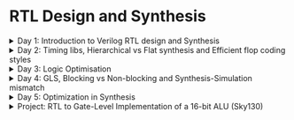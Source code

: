 # RTL Design and Synthesis
  
<details>
  <summary>Day 1: Introduction to Verilog RTL design and Synthesis</summary>
  
## Verilog Simulation Basics

### Key Terms

- **Simulator**  
  A tool used to check the design.  
  In this case, we are using **Icarus Verilog (iverilog)** as the simulator.

- **Design**  
  The actual Verilog code (or codes) that implements the intended functionality to meet the given specifications.

- **Testbench**  
  A setup written in Verilog to apply stimulus (test vectors) to the design to verify its functionality.

### How the Simulator Works

1. The simulator continuously monitors the **input signals**.  
2. Whenever there is a **change in the input values**, the simulator re-evaluates the design.  
3. If there is **no change in inputs**, there will be **no change in outputs**.  
4. This process ensures that the outputs always reflect the latest input conditions.

<img width="1344" height="768" alt="image" src="https://github.com/user-attachments/assets/ac12d53c-eb32-4003-9515-6147062ecfaa" />

## Iverilog-based Simulation Flow

1. **Write the Design (RTL Module)**  
   - Create the Verilog file that describes the actual logic (your design).

2. **Write the Testbench**  
   - Create another Verilog file that gives input values (test vectors) to the design and checks the outputs.

3. **Compile with iverilog**  
   - Use the `iverilog` tool to compile both the design and testbench.  
   - This generates a **simulation executable** file.

4. **Run the Simulation**  
   - Execute the simulation file.  
   - It produces a **VCD file** (Value Change Dump) that records all signal changes over time.

5. **View with GTKWave**  
   - Open the VCD file in **GTKWave** (a waveform viewer).  
   - This lets you **see the signals as waveforms** and verify if the design works as expected.

> In short: **Design + Testbench → Compile → Run → VCD → View in GTKWave**

<img width="1536" height="672" alt="image" src="https://github.com/user-attachments/assets/5a74fae9-3c1b-4d2c-88b8-2d38c828302a" />

## Lab 1: Introduction

In this lab, we will begin by cloning the required GitHub repository that contains all the design files and resources for the workshop.

### Clone the Repository

```bash
git clone https://github.com/kunalg123/sky130RTLDesignAndSynthesisWorkshop.git
cd sky130RTLDesignAndSynthesisWorkshop/
ls
```
<img width="927" height="429" alt="image" src="https://github.com/user-attachments/assets/f99b4c1f-7243-4a77-a2ac-d214a2b2f955" />

## Lab 2: Introduction to Verilog and GTKWave

### Running Verilog Design and Testbench
#### Step 1: Prepare the Files
- **Design file** → contains the RTL (e.g., `design.v`)  
- **Testbench file** → applies inputs and checks outputs (e.g., `testbench.v`)  
Both files are needed to run a simulation.
#### Step 2: Compile with Icarus Verilog
Use the following command:
```bash
iverilog design.v testbench.v
```
#### Step 3: Run the Simulation
Execute the compiled file:
```
./a.out
```
#### Step 4: View with GTKWave
Open the VCD file in GTKWave to see the waveforms:
```
gtkwave dump.vcd
```
### Multiplexer

```
gvim good_mux.v -o tb_good_mux.v
```
<img width="921" height="406" alt="image" src="https://github.com/user-attachments/assets/0a011603-c4b1-4aad-952e-b17535f21b48" />

#### Truth Table for `good_mux` (2:1 Multiplexer)

The design selects one of the two inputs (`i0` or `i1`) based on the value of the select signal `sel`.

| sel | i0 | i1 | y |
|:---:|:--:|:--:|:-:|
|  0  |  0 |  0 | 0 |
|  0  |  0 |  1 | 0 |
|  0  |  1 |  0 | 1 |
|  0  |  1 |  1 | 1 |
|  1  |  0 |  0 | 0 |
|  1  |  0 |  1 | 1 |
|  1  |  1 |  0 | 0 |
|  1  |  1 |  1 | 1 |

#### Explanation
- When **`sel = 0`**, output `y` follows **`i0`**.  
- When **`sel = 1`**, output `y` follows **`i1`**.

```bash
iverilog good_mux.v tb_good_mux.v
./a.out
gtkwave tb_good_mux.vcd
```
<img width="925" height="372" alt="image" src="https://github.com/user-attachments/assets/25c90316-6a09-4507-9a89-fba29e352569" />

<img width="926" height="283" alt="image" src="https://github.com/user-attachments/assets/28b8a8c8-767b-4cf9-9530-5f57108481d8" />

## Introduction to Yosys

- **Synthesizer**  
  A tool that converts RTL (Verilog/VHDL) designs into a **netlist**, which is a gate-level representation of the circuit.

- **Yosys**  
  The synthesizer tool we are using in this lab.  
  It takes your **RTL code** as input and generates the corresponding **netlist**.

  <img width="2048" height="512" alt="image" src="https://github.com/user-attachments/assets/dd0a9b1d-9fd3-46eb-a657-84168c96ec20" />

### Yosys Setup
<img width="1408" height="736" alt="image" src="https://github.com/user-attachments/assets/7ea9d8f8-1a1b-4b5d-b8ef-4097109e4b95" />

### Verify the Synthesis
<img width="1536" height="672" alt="image" src="https://github.com/user-attachments/assets/cea5f989-1ce0-4274-a1a7-01f6cf53af24" />


## RTL Design and Synthesis
1. RTL Design

- RTL (Register Transfer Level) describes the behaviour of a digital circuit based on the given specification.
- It focuses on what the circuit should do (not how it is physically built).
- Written in HDL (Hardware Description Language) like Verilog or VHDL.

Example:

Here’s a simple 2-input AND gate in Verilog (behavioural representation):

```verilog
module and_gate (
    input  wire a, 
    input  wire b,
    output wire y
);
    assign y = a & b;   // behavior: y is AND of a and b
endmodule
```

2. Synthesis

- Synthesis is the process of converting RTL code → Gate-level representation.
- The design is mapped into logic gates and connections.
- The output of synthesis is a netlist (a text file showing gates and their interconnections).

3. Standard Cell Library (.lib)

- A .lib file contains a collection of standard logic modules (gates).

- Examples: AND, OR, NOT, Flip-Flops, etc.

- Each gate can have multiple versions (called flavours), depending on speed and power.

Example:

For a 2-input AND gate, the library may provide:
```
AND2_X1 → slow

AND2_X2 → typical/moderate

AND2_X4 → fast 
```

### Why We Need Different Flavours of Cells (Slow vs Fast)

- In digital design, it’s not enough for a circuit to work — it must also run reliably and at the right speed.
- To achieve this, designers use both slow cells and fast cells, depending on the timing needs of the circuit.

1. Slow Cells – Fixing Hold Problems

Consider two flip-flops with logic in between:

<img width="1632" height="640" alt="image" src="https://github.com/user-attachments/assets/e4c2c4d1-29b3-4ec5-993e-54fe30bc4131" />

On a clock edge, DFF A launches data.

That data passes through the logic (COMBI) before reaching DFF B.

If the logic is too fast, the data may reach DFF B too early, before its hold time has passed.
This causes a hold violation (wrong data captured).

To fix this, we use slow cells, which add delay to the path.

Hold condition :
```
T_HOLD_B < T_CQ_A + T_COMBI

Where:

T_HOLD_B = Hold time of DFF B

T_CQ_A = Clock-to-Q delay of DFF A

T_COMBI = Delay through the logic
```
> If this condition is not met, slow cells are needed.

2. Fast Cells – Improving Speed

While slow cells fix hold problems, they also make the circuit slower.
To achieve higher performance, we use fast cells.

Setup condition at DFF B:

```
T_CLK > T_CQ_A + T_COMBI + T_SETUP_B

Where:

T_CLK = Clock period

T_SETUP_B = Setup time of DFF B
```
> If the logic (T_COMBI) is too slow, the clock must run slower, which reduces performance.
> By using fast cells, we reduce delay and allow the circuit to run at higher clock speeds.

Maximum frequency of the design:
```
f_CLK_max = 1 / T_CLK_min
```
> Smaller T_COMBI → Smaller T_CLK_min → Higher f_CLK_max.

3. Summary

- Slow cells → Add delay to fix hold violations.

- Fast cells → Reduce delay to fix setup violations and improve speed.

- A standard cell library (.lib) provides multiple versions of each gate (slow, typical, fast), so designers can mix and match depending on timing needs.

## Faster Cells vs Slower Cells

In digital circuits, the **load** mainly comes from **capacitance**.  
The time needed to **charge or discharge this capacitance** defines the **cell delay**.

- **Faster charging/discharging** → **Smaller delay** (faster cell)  
- **Slower charging/discharging** → **Larger delay** (slower cell)  

### Key Points

- To charge/discharge capacitance quickly, transistors must supply **more current**.  
- This is controlled by **transistor width**:
  - **Wider transistors** → Lower delay → **More area and higher power**  
  - **Narrow transistors** → Higher delay → **Less area and lower power**  

### Comparison Table

| Feature          | Fast Cells (Wider Transistors)       | Slow Cells (Narrow Transistors)    |
|------------------|--------------------------------------|------------------------------------|
| **Delay**        | Low (fast switching)                | High (slower switching)            |
| **Area**         | Large                               | Small                              |
| **Power**        | High                                | Low                                |
| **Usage**        | Critical timing paths               | Non-critical paths                 |
| **Advantage**    | Improves performance (speed)        | Saves area and power               |
| **Disadvantage** | Costly in area and power consumption | Increases delay (slower operation) |


### Summary

- **Fast cells** → Used for **critical paths** to meet timing.  
- **Slow cells** → Used for **non-critical paths** to reduce area and power.  

#### Synthesis illustration

<img width="984" height="805" alt="113" src="https://github.com/user-attachments/assets/a4657f25-a4d5-49a6-af26-870ff06afaf7" />

## Lab 3: Yosys good mux

### Steps to Run Synthesis

### Step 0: Start Yosys
```bash
yosys
```
<img width="928" height="128" alt="image" src="https://github.com/user-attachments/assets/f5dee0a1-7ab5-4a57-8a95-065aa36d5dc9" />

### Step 1: Load the Standard Cell Library

The Liberty file (.lib) contains the timing and logic information of the Sky130 standard cells.
We need it so Yosys can map our RTL design to real technology cells.

```
read_liberty -lib ../lib/sky130_fd_sc_hd__tt_025C_1v80.lib
```
<img width="924" height="78" alt="image" src="https://github.com/user-attachments/assets/b43c7a9e-59ab-4d44-8396-8018dffea192" />

### Step 2: Read the RTL Verilog File

Load your RTL design (good_mux.v)

```
read_verilog good_mux.v
```
<img width="920" height="98" alt="image" src="https://github.com/user-attachments/assets/33a725a7-5846-489d-bf51-ce0bccc1da40" />

- technology independent 
<img width="925" height="415" alt="image" src="https://github.com/user-attachments/assets/6dd65624-b3da-4aac-8540-477f21ad6e89" />


### Step 3: Synthesise the Top Module

Convert the RTL design into a technology-independent netlist.
Here, the top module is good_mux.
```
synth -top good_mux
```
<img width="928" height="300" alt="image" src="https://github.com/user-attachments/assets/24434893-72ab-4e8c-b697-9c575101a053" />
<img width="923" height="372" alt="image" src="https://github.com/user-attachments/assets/d51f789a-0700-4583-b164-5a91ef8daa64" />

### Step 4: Map to Standard Cells

Now map the synthesised netlist to actual Sky130 standard cells (defined in the Liberty file).
This produces a technology-dependent netlist.

```
abc -liberty ../lib/sky130_fd_sc_hd__tt_025C_1v80.lib
```
<img width="928" height="262" alt="image" src="https://github.com/user-attachments/assets/aa83f907-5411-482f-b615-7124fe91cf39" />
<img width="926" height="77" alt="image" src="https://github.com/user-attachments/assets/a04d503a-c3c8-49d0-ac1a-fa5f5fa62699" />

### Step 5: View the Netlist as a Schematic

Visualise the synthesised circuit as a schematic diagram.
```
show
```
<img width="924" height="395" alt="image" src="https://github.com/user-attachments/assets/9ed88b20-8e4e-4332-b077-095600f49bb0" />

### Step 6: Write the Gate-Level Netlist

Finally, export the gate-level netlist to a Verilog file.

The `-noattr` option removes extra attributes, making the file easier to read.

```
write_verilog -noattr good_mux_netlist.v
```

```verilog
/* Generated by Yosys 0.51+17 (git sha1 e44d1d404, g++ 9.4.0-1ubuntu1~20.04.2 -fPIC -O3) */

module good_mux(i0, i1, sel, y);
  wire _0_;
  wire _1_;
  wire _2_;
  wire _3_;
  input i0;
  wire i0;
  input i1;
  wire i1;
  input sel;
  wire sel;
  output y;
  wire y;
  sky130_fd_sc_hd__mux2_1 _4_ (
    .A0(_0_),
    .A1(_1_),
    .S(_2_),
    .X(_3_)
  );
  assign _0_ = i0;
  assign _1_ = i1;
  assign _2_ = sel;
  assign y = _3_;
endmodule
```
</details>

<details>
  <summary>Day 2: Timing libs, Hierarchical vs Flat synthesis and Efficient flop coding styles</summary>

## Introduction to a library file (.lib)

A **`.lib` file** (Liberty file) is a **text-based standard cell library file** used in digital IC design.  
It contains **timing, power, and functional information** about standard logic cells like:

- **Basic gates** → AND, OR, NOT  
- **Sequential cells** → Flip-Flops, Latches  
- **Complex cells** → Multiplexers, Adders  

### Why Multiple Versions of the Same Gate?
Each logic gate is available in **different flavours**:

-  **High-Speed Version** → Works faster but consumes more power  
-  **Low-Power Version** → Saves energy but works slower  
-  **Balanced Version** → Trade-off between speed & power  

### PVT Corners in `.lib`

**PVT = Process, Voltage, Temperature**

- **Process:** Variations during chip fabrication (transistors may be slightly faster or slower).  
- **Voltage:** Supply voltage may change (e.g., 1.8V, 1.62V, 1.98V).  
- **Temperature:** Chips may run in different environments (e.g., -40°C in space, 125°C in cars).  

That’s why libraries provide different operating conditions (called **corners**) such as:

- `tt_025C_1v80` → Typical process, 25°C, 1.8V  
- `ss_125C_1v62` → Slow process, 125°C, 1.62V  
- `ff_n40C_1v98` → Fast process, -40°C, 1.98V  


### Lab 4: Introduction to .lib

<img width="926" height="429" alt="image" src="https://github.com/user-attachments/assets/57c12542-1d18-4edb-8e6d-a89441260c12" />

```
sky130_fd_sc_hd__tt_025C_1v80 
```
- sky130 → Refers to the SkyWater 130nm technology node.
- fd → "Foundry Design" (cells are designed for foundry use).
- sc → "Standard Cell" (these are logic cells like AND, OR, FF, etc.).
- hd → "High Density" variant (optimised for area, smaller cell size).
- tt_025C_1v80 → This part describes the PVT corner:
- tt → Typical process (transistors behave as expected, no fast/slow variation).
- 025C → Temperature = 25°C.
- 1v80 → Voltage = 1.80V.
  
```liberty
library ("sky130_fd_sc_hd__tt_025C_1v80") {
    technology("cmos");                  # CMOS technology
    delay_model : "table_lookup";        # Timing values stored as lookup tables
    time_unit : "1ns";                   # Timing measured in nanoseconds
    voltage_unit : "1V";                 # Voltage in volts
    leakage_power_unit : "1nW";          # Leakage in nanowatts
    capacitive_load_unit(1.0, "pf");     # Capacitance in picofarads

    default_operating_conditions : "tt_025C_1v80"; # Default PVT corner

    operating_conditions ("tt_025C_1v80") {
        voltage : 1.8000000000;          # Supply voltage
        process : 1.0000000000;          # Typical process
        temperature : 25.000000000;      # 25°C environment
        tree_type : "balanced_tree";     # Clock tree balancing method
    }
}
```
### GVim: Commands

```vim
## 1. Search for the word `cell`
In GVim, use:
/cell
- Press n to go to the next occurrence.
- Press N to go to the previous occurrence.

## 2. Turn on/off syntax highlighting
:syntax on
:syntax off

## 3. List all lines containing cell
:g/cell/p

## 4. Search for a specific pattern
/cell .*
/cell .*and

## 4. Highlight all matches and turn off
:set hlsearch
:noh

## 
:sp → shorthand for :split
:vsp [filename] → opens a vertical split of the current window
```

<img width="917" height="417" alt="image" src="https://github.com/user-attachments/assets/65740a05-e397-4c98-9fb1-edaba84c3d1e" />

### AND2 Gates in the .lib File

The `.lib` file defines three types of AND2 gates used in digital circuits: `and2_0`, `and2_1`, and `and2_2`. Each type represents a different "flavour" with distinct drive strength, speed, area, and leakage characteristics.

### Matching Description to the above picture

| Gate Name                     | Area  | Leakage Power Range | Speed / Type                   | Notes |
|--------------------------------|-------|-------------------|--------------------------------|-------|
| `sky130_fd_sc_hd__and2_0`      | 2.256 | ~0.0018–0.0021    | Slowest, smallest cell         | Small area, low leakage, narrow transistors, higher delay. Used on non-critical nets. |
| `sky130_fd_sc_hd__and2_1`      | 6.256 | ~0.0015–0.0031    | Medium cell                    | Moderate area and leakage. Balances delay, power, and area. Used where moderate speed is needed. |
| `sky130_fd_sc_hd__and2_2`      | 7.507 | ~0.0018–0.0039    | Fastest, largest cell          | Large area, high leakage, wide transistors, low delay. Used where timing is critical. |

### Key Points

- **Area vs Speed:**  
  Wider transistors → faster switching → larger area and higher leakage.  

- **Leakage Power:**  
  Varies depending on input conditions (A, B). Switching activity affects power.  

- **Cell Delay:**  
  Determined by how quickly capacitance can be charged/discharged, which depends on the transistor width.  

- **Cell Selection in Synthesis:**  
  - **Fast cells (`and2_2`)**: for critical paths requiring low delay.  
  - **Medium cells (`and2_1`)**: trade-off between speed, power, and area.  
  - **Slow cells (`and2_0`)**: for non-critical paths, saving area and power.  

> These three gates demonstrate how a cell library allows digital designers to **balance speed, power, and area** in real VLSI chips.

## Hierarchical vs Flat Synthesis

### Hierarchical Synthesis

A hierarchical design means building a circuit by dividing it into smaller sub-modules, which are all connected inside one main top module.

This method is very useful for large designs because it follows the divide-and-conquer idea. Instead of handling one huge design (which is hard for tools to optimise), the design is split into smaller blocks that tools can process more efficiently.

Using a hierarchical design makes better use of computer resources, speeds up the design process, and also makes debugging easier and faster.

### Multiple Modules

```verilog
module sub_module2 (input a, input b, output y);
	assign y = a | b;
endmodule

module sub_module1 (input a, input b, output y);
	assign y = a&b;
endmodule


module multiple_modules (input a, input b, input c , output y);
	wire net1;
	sub_module1 u1(.a(a),.b(b),.y(net1));  //net1 = a&b
	sub_module2 u2(.a(net1),.b(c),.y(y));  //y = net1|c ,ie y = a&b + c;
endmodule
```

#### Lab 5: Hierarchical flow

```bash
yosys
read_liberty -lib ../lib/sky130_fd_sc_hd__tt_025C_1v80.lib
read_verilog multiple_modules.v
```
<img width="929" height="265" alt="image" src="https://github.com/user-attachments/assets/fa22c682-1aed-4ca6-888f-27b617d9dad7" />

```
synth -top multiple_modules
```
<div align="center">

| | |
|:------------:|:------------:|
| <img width="241" height="353" alt="image" src="https://github.com/user-attachments/assets/a2493aa6-8675-40d4-a44d-5b7ce66ef136" /> | <img width="327" height="386" alt="image" src="https://github.com/user-attachments/assets/8a97bc28-63d4-4a47-aac8-e2ac109b5e31" /> |

</div>


```
abc -liberty ../lib/sky130_fd_sc_hd__tt_025C_1v80.lib
```
<img width="929" height="82" alt="image" src="https://github.com/user-attachments/assets/8700f6ad-30df-4e8a-b0ed-ae5eef7c9634" />

```
show multiple_modules
```
<img width="923" height="266" alt="image" src="https://github.com/user-attachments/assets/99671124-b05f-4075-99d3-28a75c95bf0c" />

```
write_verilog -noattr multiple_modules_hier.v
```
<div align="center">

| | |
|:------------:|:------------:|
| <img width="224" height="366" alt="image" src="https://github.com/user-attachments/assets/0609f31c-1a2f-45b4-9b57-c971e1ed632c" /> | <img width="221" height="365" alt="image" src="https://github.com/user-attachments/assets/a3290148-2759-4e5d-8264-1de0167c69e4" /> |

</div>

### Flat Synthesis
A flat design is used when the circuit is small enough for the tool to optimise quickly and efficiently within a reasonable time.

```
flatten
show
write_verilog -noattr multiple_modules_flat.v
```

<img width="924" height="145" alt="image" src="https://github.com/user-attachments/assets/69d573db-0c19-4b7b-8f08-bd0b35343cd8" />

<div align="center">

| | |
|:------------:|:------------:|
| <img width="227" height="373" alt="image" src="https://github.com/user-attachments/assets/c5b97b1e-01a3-4b24-91c3-17b32b69bb92" /> | <img width="199" height="272" alt="image" src="https://github.com/user-attachments/assets/de91bc6b-efb8-49dd-aef5-eda9c7bd74cf" /> |

</div>

## Various Flop Coding Styles and Optimisation

### 1. Combinational Circuit

- A combinational circuit is made up of logic gates (AND, OR, NOT, etc.).
- The output depends only on the current inputs.
> Example: if inputs are a, b, and c, the output y is computed instantly based on the logic equation.

<div align="center">
<img width="358" height="186" alt="image" src="https://github.com/user-attachments/assets/c6c1472e-6cd4-4e4d-b26f-f54d869a0fed" />
</div>

### 2. Propagation Delay (Tpd)

- In real circuits, logic gates do not switch outputs instantly.
- Each gate takes a small amount of time (like 1 ns, 2 ns, etc.) to produce the correct output after the input changes.
- This time is called Propagation Delay (Tpd).
> Because of Tpd, the output may not be correct immediately; it updates only after the delay.

### 3. Glitch
- A glitch is a small, unwanted pulse at the output of a circuit.

> Why does it happen?
- Different inputs may reach the gate at slightly different times (due to different propagation delays).
- For a short moment, the circuit produces a wrong output before stabilising.
- Example: If a and b change at the same time but reach the gate at different times (2 ns apart), the output can go HIGH for a moment and then go LOW again → this is a glitch.

<div align="center">
<img width="296" height="300" alt="image" src="https://github.com/user-attachments/assets/cfa6f502-56b0-44d2-b71b-2378e1921ed5" />
</div>

### 4. Why Do We Need Flip-Flops?

- Flip-flops (flops) are used to store and stabilise outputs.
- They sample the combinational circuit output only at the clock edge (rising or falling edge).
- This ensures that glitches or short unwanted pulses do not affect the system, because the flop only captures the stable value after propagation delays are settled.

## Difference between Synchronous and Asynchronous Circuits

### Synchronous Circuits
- **Definition**: Circuits where all operations are controlled by a **clock signal**.  
- **Behavior**: Data changes (inputs/outputs) happen only at clock edges (rising or falling).  
- **Examples**: Flip-flop based counters, registers, processors.  
- **Advantages**:
  - Predictable timing.  
  - Easy to design and debug.  
  - Glitches are avoided because outputs are sampled only on the clock edge.  
- **Disadvantages**:
  - Require clock distribution.  
  - May be slower due to waiting for the clock.  

### Asynchronous Circuits
- **Definition**: Circuits that do **not use a global clock**. Output changes immediately when inputs change (only depends on propagation delay).  
- **Behavior**: No clock – operations happen "asynchronously."  
- **Examples**: Simple combinational logic, ripple counters.  
- **Advantages**:
  - Faster response (no waiting for clock).  
  - Power efficient (no clock switching).  
- **Disadvantages**:
  - Hard to design and test.  
  - Sensitive to glitches and races (timing hazards).  
  - Less reliable in large systems.  


| Feature              | Synchronous Circuit       | Asynchronous Circuit      |
|----------------------|---------------------------|---------------------------|
| **Clock**            | Required                 | Not required              |
| **Output changes**   | On clock edge            | Anytime input changes     |
| **Design**           | Easier, predictable      | Complex, harder           |
| **Speed**            | Slower (depends on clock)| Faster (no clock wait)    |
| **Glitches**         | Avoided by flops         | More prone to glitches    |
| **Examples**         | CPUs, Registers          | Ripple counters, Logic gates |


 **In short**:  
- **Synchronous = stable, clocked, reliable.**  
- **Asynchronous = fast, but tricky and glitch-prone.**

1: Flip-flop with asynchronous reset

```verilog
module dff_asyncres ( input clk ,  input async_reset , input d , output reg q );
always @ (posedge clk , posedge async_reset)
begin
	if(async_reset)
		q <= 1'b0; // Immediately reset to 0
	else	
		q <= d;  // Otherwise capture input d on clock edge
end
endmodule
```

- Simulation
```
iverilog dff_asyncres.v tb_dff_asyncres.v
./a.out
gtkwave tb_dff_asyncres.vcd
```

<img width="928" height="278" alt="image" src="https://github.com/user-attachments/assets/c8b26446-93a8-4a31-ab97-83adc8dd024f" />

2. Flip-flop with asynchronous set

```verilog
module dff_async_set ( input clk ,  input async_set , input d , output reg q );
always @ (posedge clk , posedge async_set)
begin
	if(async_set)
		q <= 1'b1;
	else	
		q <= d;
end
endmodule
```

- Simulation
```
iverilog dff_async_set.v tb_dff_async_set.v
./a.out
gtkwave tb_dff_async_set.vcd
```

<img width="929" height="260" alt="image" src="https://github.com/user-attachments/assets/17464d70-868c-47d5-aea2-82a91af2c63d" />

3. Flip-flop with synchronous reset
   
```verilog
module dff_syncres ( input clk , input async_reset , input sync_reset , input d , output reg q );
always @ (posedge clk )
begin
	if (sync_reset)
		q <= 1'b0;
	else	
		q <= d;
end
endmodule
```

- Simulation
```
iverilog dff_syncres.v tb_dff_syncres.v 
./a.out
gtkwave tb_dff_syncres.vcd
```

<img width="926" height="269" alt="image" src="https://github.com/user-attachments/assets/88a2a4ab-bc0f-4a3e-9104-8701d5dee589" />

4: Flip-Flop with Asynchronous Reset and Synchronous Reset

```verilog
module dff_asyncres_syncres ( input clk , input async_reset , input sync_reset , input d , output reg q );
always @ (posedge clk , posedge async_reset)
begin
	if(async_reset)
		q <= 1'b0;
	else if (sync_reset)
		q <= 1'b0;
	else	
		q <= d;
end
endmodule
```

- Simulation
```
iverilog dff_asyncres_syncres.v tb_dff_asyncres_syncres.v
./a.out
gtkwave tb_dff_asyncres_syncres.vcd
```

<img width="926" height="272" alt="image" src="https://github.com/user-attachments/assets/09ad8cc3-418a-4977-acbb-f94718fe6544" />

#### Key Differences Between Flip-Flops

| Code No. | Flip-Flop Type                | Control Signal(s)        | Type of Control | When it Takes Effect          | Output Behavior        | Observation |
|----------|--------------------------|--------------------------|-----------------|-------------------------------|------------------------|-------------|
| 1        | **Async Reset**           | `async_reset`            | Asynchronous    | Immediately (anytime)         | `q = 0`                | Output resets to 0 instantly when `async_reset=1`, independent of clock. Useful for fast reset but may cause metastability if not synchronized. |
| 2        | **Async Set**          | `async_set`              | Asynchronous    | Immediately (anytime)         | `q = 1`                | Output sets to 1 instantly when `async_set=1`, independent of clock. Often used when system must start in logic HIGH state. |
| 3        | **Sync Reset**            | `sync_reset`             | Synchronous     | Only on rising clock edge     | `q = 0`                | Reset happens only with clock edge, making it predictable and glitch-free. But reset is not immediate (must wait for clock). |
| 4        | **Async + Sync Reset**   | `async_reset`, `sync_reset` | Mixed        | Async = immediate, Sync = on clk | `q = 0`              | Asynchronous reset has highest priority (instant reset). If not active, synchronous reset works at clock edge. Provides both flexibility and safety. |

- Synthesis

1: Flip-flop with asynchronous reset

```
yosys
read_liberty -lib ../lib/sky130_fd_sc_hd__tt_025C_1v80.lib
read_verilog dff_asyncres.v 
synth -top dff_asyncres
dfflibmap -liberty ../lib/sky130_fd_sc_hd__tt_025C_1v80.lib
abc -liberty ../lib/sky130_fd_sc_hd__tt_025C_1v80.lib
show
```

<img width="925" height="169" alt="image" src="https://github.com/user-attachments/assets/aec11097-41f8-4c3e-abf8-17c2d586fed2" />

2. Flip-flop with asynchronous set
   
```
yosys
read_liberty -lib ../lib/sky130_fd_sc_hd__tt_025C_1v80.lib
read_verilog dff_async_set.v
synth -top dff_async_set
dfflibmap -liberty ../lib/sky130_fd_sc_hd__tt_025C_1v80.lib
abc -liberty ../lib/sky130_fd_sc_hd__tt_025C_1v80.lib
show
```
<img width="926" height="177" alt="image" src="https://github.com/user-attachments/assets/9dc1f942-7af8-4d5d-be1c-d284794513a9" />

3. Flip-flop with synchronous reset
   
```
yosys
read_liberty -lib ../lib/sky130_fd_sc_hd__tt_025C_1v80.lib
read_verilog dff_syncres.v 
synth -top dff_syncres
dfflibmap -liberty ../lib/sky130_fd_sc_hd__tt_025C_1v80.lib
abc -liberty ../lib/sky130_fd_sc_hd__tt_025C_1v80.lib
show
```

<img width="925" height="206" alt="image" src="https://github.com/user-attachments/assets/fd395c0e-e345-4d8e-83ff-8fd8b5d25c61" />

4: Flip-Flop with Asynchronous Reset and Synchronous Reset

```
yosys
read_liberty -lib ../lib/sky130_fd_sc_hd__tt_025C_1v80.lib
read_verilog dff_asyncres_syncres.v
synth -top dff_asyncres_syncres
dfflibmap -liberty ../lib/sky130_fd_sc_hd__tt_025C_1v80.lib
abc -liberty ../lib/sky130_fd_sc_hd__tt_025C_1v80.lib
show
```

<img width="919" height="179" alt="image" src="https://github.com/user-attachments/assets/a7794e14-9fbb-4a07-a876-c467b4f2b336" />

## Optimization

Optimisation in synthesis means making the RTL design simpler and more efficient.

During this process, Yosys:
- Removes extra or unused logic,
- Simplifies logic equations, and
- Reduces the number of gates.

> The important point: functionality stays the same, but the circuit becomes smaller and faster.

</details>


<details>
  <summary>Day 3: Logic Optimisation </summary>
	
## Logic Optimisation in Digital Design

Logic optimisation is the process of **squeezing and simplifying logic** to achieve a more efficient design.  
The main goals are:
- **Reduced area** (less hardware usage)  
- **Lower power consumption**  

### Combinational Logic Optimisation

### Techniques
1. **Constant Propagation**  
   - Simplifies logic when inputs are fixed constants.  
   - Example: If `A=0`, then `A AND B = 0`.
  
     <img width="1536" height="672" alt="image" src="https://github.com/user-attachments/assets/8b292cd6-55fb-4550-93a6-84046e9a441b" />


2. **Boolean Logic Optimization**  
   - Simplifying expressions using mathematical logic techniques.  
   - Methods include:  
     - **Karnaugh Maps (K-Maps)** – visual simplification method.  
     - **Quine-McCluskey Algorithm** – tabular method for systematic minimisation.  

```
assign y = a ? (b ? c : (c ? a : 0)):(!c)
```

<img width="640" height="400" alt="12" src="https://github.com/user-attachments/assets/9f4c7399-76c2-463f-a441-8465669bd16e" />

```
for 1 mux from left to right = ac + c`0 = ac
for 2 mux from left to right = b`ac + bc
for 3 mux from left to right output y =
= a`b` + a (b`ac+bc)
= a`c` + ab`c + abc // aa = a
= a`c` + ac (b+b`) // b+b`=1
= a`c` + ac
= a ⊙ c
```


### Sequential Logic Optimisation

### Basic Techniques
- **Sequential Constant Propagation**  
  - Similar to constant propagation in combinational logic, but applied across clock cycles.  

### Advanced Techniques
1. **State Optimization**  
   - Remove or simplify **unused states** in finite state machines.

<img width="1024" height="1024" alt="state" src="https://github.com/user-attachments/assets/ac5ef879-355c-4d43-8410-8e2374c7257c" />

#### Goal
Make the FSM smaller and faster by **reducing states/logic** without changing its input-output behaviour.

#### Two Main Cleanups
1. **Remove unreachable states**  
   - States you can never reach from reset under any input.  
   - They just waste flip-flops and logic.  

2. **Merge equivalent states**  
   - If two states always give the **same outputs** and move to the **same next states** for every input → they’re identical.  
   - Merge them into one.  

#### Before → After (Example)
```
Before: S0 → S1 → S2 → S3
(S3 unreachable, S1 ≡ S2)

After: S0 → S1
(smaller FSM, same behaviour)
```
#### Why It Helps
- Fewer states → fewer flip-flops.  
- Simpler logic → less area, less power, faster timing.  
- Easier verification → smaller state space.  

#### Practical Notes
- State encoding (binary / one-hot / Gray) can be re-optimized after reduction.  
- Resets and don’t-care inputs must be defined so tools can safely remove/merge states.  
- Behavior at **FSM boundaries stays the same** → only the internal state map shrinks.  

#### Quick Intuition
Think of an FSM as a **map of cities (states)**:  
- A city with **no roads leading to it** → remove it.  
- Two cities with the **same roads and same view** → merge them.  

The **traveler’s journey (I/O behavior)** doesn’t change, but the map is smaller and easier to follow.  


2. **Retiming**  
   - Move registers across logic gates to balance delays.  
   - Helps improve **timing performance**.

<img width="1024" height="1024" alt="remiting" src="https://github.com/user-attachments/assets/df5e82f4-d617-44e8-9a75-3a896ffe0951" />

#### Problem
- A **register-to-register path** has too much logic/wiring.  
- The **critical path** is too long → can’t finish in one clock cycle.  
- Limits the **max clock frequency**.  

#### What Retiming Does
- **Move registers** across logic.  
- Splits one long path into **two or more shorter paths**.  
- Function at inputs/outputs stays the same.
  
#### Before vs After

```
Before:
FF → [Big Logic Block] → FF too slow

After:
FF → [Logic A] → FF (moved) → [Logic B] → FF meets timing
```
#### What Stays the Same
- **Cycle behavior unchanged** → same results, same latency.  
- Only **pipeline register positions** change, not the logic itself.  

#### Why It Helps
- Shorter delays per stage → run at **higher clock speed**.  
- Can lower **power** by reducing fanout and wire length.  

#### Guardrails
- Respect **reset/enable** of registers.  
- Don’t cross **multi-cycle/false paths** or **clock-domain boundaries**.  
- Works best when new register locations also **shorten wires physically**.  

###3 When to Use
- **Deep logic cones** between registers.  
- **Datapaths** (add/multiply chains).  
- **Long mux trees** where delays need balancing.  

> Retiming is like **sliding pipeline registers left or right** through the logic so each stage fits in the clock period—while keeping the design’s external behavior identical.  

3. **Sequential Logic Cloning (Floorplan-Aware Synthesis)**  
   - Duplicate logic in specific locations.  
   - Helps meet **timing** and **reduce congestion** in large designs.  

<img width="1024" height="1024" alt="image" src="https://github.com/user-attachments/assets/e187de27-6664-43f1-be0d-e87481c41c13" />

#### Problem Before Cloning
- One register (source flop) drives **far-away logic** across the floorplan.  
- This creates **long wires**, adding:
  - Delay (harder to meet timing)  
  - Capacitance (higher dynamic power)  

#### What Cloning Does
- Duplicate the source register → now **two identical flops** on the same clock.  
- Place each clone **close to its consumers** (e.g., Block X and Block Y).  

#### Why It Helps
- **Shorter wires** → less delay, lower power.  
- Each local net can be **optimised independently**.  
- Functionality stays **unchanged**:
  - Both flops hold the same value (same `D` input and clock).  
  - Downstream logic works the same.  

#### Trade-Offs
- Slightly more **area** (extra flops).  
- Extra **clock-tree load**.  
- Must control **clock skew** to keep clones equivalent.  

#### When to Use
- Large chips where **wire delay dominates** gate delay.  
- **Cross-die / cross-partition** signals with poor timing slack.  
- **High-fanout control/status signals** spread across regions.  
- **Late-stage physical optimisation** (when placement info is known).  

#### Quick Picture
- **Before:** `1 flop → long wire → distant logic → timing violation`  
- **After:** `2 cloned flops near consumers → short wires → better timing & lower power`  

# Combinational Logic Optimisation Labs

## Lab 1: 

```verilog
module opt_check (input a , input b , output y);
	assign y = a?b:0;
endmodule
```

- Synthesis
  
```
yosys
read_liberty -lib ../lib/sky130_fd_sc_hd__tt_025C_1v80.lib
read_verilog opt_check.v 
synth -top opt_check
opt_clean -purge # Removes unused or redundant logic #
abc -liberty ../lib/sky130_fd_sc_hd__tt_025C_1v80.lib
show
```
<img width="924" height="221" alt="image" src="https://github.com/user-attachments/assets/30e3533b-6e58-49e6-bbf6-b22c35239305" />

## Lab 2:

```verilog
module opt_check (input a , input b , output y);
	assign y = a?1:b;
endmodule
```

- Synthesis
  
```
yosys
read_liberty -lib ../lib/sky130_fd_sc_hd__tt_025C_1v80.lib
read_verilog opt_check2.v 
synth -top opt_check2
opt_clean -purge
abc -liberty ../lib/sky130_fd_sc_hd__tt_025C_1v80.lib
show
```

<img width="922" height="215" alt="image" src="https://github.com/user-attachments/assets/81c5ab4a-c6f7-4953-9d08-9f10bb524cd7" />

## Lab 3:

```verilog
module opt_check3 (input a , input b, input c , output y);
	assign y = a?(c?b:0):0;
endmodule
```

- Synthesis
  
```
yosys
read_liberty -lib ../lib/sky130_fd_sc_hd__tt_025C_1v80.lib
read_verilog opt_check3.v 
synth -top opt_check3
opt_clean -purge
abc -liberty ../lib/sky130_fd_sc_hd__tt_025C_1v80.lib
show
```
<img width="925" height="316" alt="image" src="https://github.com/user-attachments/assets/4b77ff84-8b88-44b4-88ae-d20528e81d46" />

## Lab 4: 

```verilog
module opt_check4 (input a , input b , input c , output y);
 assign y = a?(b?(a & c ):c):(!c);
 endmodule
```

- Synthesis
  
```
yosys
read_liberty -lib ../lib/sky130_fd_sc_hd__tt_025C_1v80.lib
read_verilog opt_check4.v 
synth -top opt_check4
opt_clean -purge
abc -liberty ../lib/sky130_fd_sc_hd__tt_025C_1v80.lib
show
```

 <img width="925" height="302" alt="image" src="https://github.com/user-attachments/assets/70b035e6-c11c-4009-aa7c-0cf3e71a721b" />

## Lab 5: 

```verilog
module sub_module1(input a , input b , output y);
 assign y = a & b;
endmodule

module sub_module2(input a , input b , output y);
 assign y = a^b;
endmodule

module multiple_module_opt(input a , input b , input c , input d , output y);
wire n1,n2,n3;

sub_module1 U1 (.a(a) , .b(1'b1) , .y(n1));
sub_module2 U2 (.a(n1), .b(1'b0) , .y(n2));
sub_module2 U3 (.a(b), .b(d) , .y(n3));

assign y = c | (b & n1); 
endmodule
```

## Phase 1: Flatten the Hierarchical RTL Design 

```tcl

yosys
read_liberty -lib ../lib/sky130_fd_sc_hd__tt_025C_1v80.lib
read_verilog multiple_module_opt.v
synth -top multiple_module_opt
abc -liberty ../lib/sky130_fd_sc_hd__tt_025C_1v80.lib
flatten # Flatten design hierarchy 
write_verilog -noattr multiple_module_opt_flat.v
```

## Phase 2: Optimise the Flattened Netlist 

```tcl
yosys
read_liberty -lib ../lib/sky130_fd_sc_hd__tt_025C_1v80.lib
read_verilog multiple_module_opt_flat.v
synth -top multiple_module_opt
opt_clean -purge   # Cleans up redundant gates and wires after flattening
abc -liberty ../lib/sky130_fd_sc_hd__tt_025C_1v80.lib
show
```

<img width="927" height="293" alt="image" src="https://github.com/user-attachments/assets/7077953f-042d-46df-bcfd-0ed1aa8273f6" />

## Lab 6:

```verilog
module sub_module(input a , input b , output y);
 assign y = a & b;
endmodule

module multiple_module_opt2(input a , input b , input c , input d , output y);
wire n1,n2,n3;

sub_module U1 (.a(a) , .b(1'b0) , .y(n1));
sub_module U2 (.a(b), .b(c) , .y(n2));
sub_module U3 (.a(n2), .b(d) , .y(n3));
sub_module U4 (.a(n3), .b(n1) , .y(y));

endmodule
```

## Phase 1: Flatten the hierarchical RTL design

```tcl
yosys
read_liberty -lib ../lib/sky130_fd_sc_hd__tt_025C_1v80.lib
read_verilog multiple_module_opt2.v
synth -top multiple_module_opt2
abc -liberty ../lib/sky130_fd_sc_hd__tt_025C_1v80.lib
flatten
write_verilog -noattr multiple_module_opt2_flat.v
```

## Phase 2: Optimise the flattened netlist

```tcl
yosys
read_liberty -lib ../lib/sky130_fd_sc_hd__tt_025C_1v80.lib
read_verilog multiple_module_opt2_flat.v
synth -top multiple_module_opt2
opt_clean -purge  
abc -liberty ../lib/sky130_fd_sc_hd__tt_025C_1v80.lib
show
```
<img width="925" height="200" alt="image" src="https://github.com/user-attachments/assets/266d7502-0b99-4bb3-8393-d38f7a0e5bea" />


# Sequential Logic Optimisation Labs

## Lab 7:

```verilog
module dff_const1(input clk, input reset, output reg q);
always @(posedge clk, posedge reset)
begin
	if(reset)
		q <= 1'b0;
	else
		q <= 1'b1;
end
endmodule
```
- Simulation
  
```
iverilog dff_const1.v tb_dff_const1.v
./a.out 
gtkwave tb_dff_const1.vcd
```
<img width="925" height="257" alt="image" src="https://github.com/user-attachments/assets/d4fe053a-97fd-4758-a10b-2638ede8f591" />

- Synthesis

```
yosys
read_liberty -lib ../lib/sky130_fd_sc_hd__tt_025C_1v80.lib
read_verilog dff_const1.v
synth -top dff_const1
dfflibmap -liberty ../lib/sky130_fd_sc_hd__tt_025C_1v80.lib
abc -liberty ../lib/sky130_fd_sc_hd__tt_025C_1v80.lib
show
```

<img width="923" height="179" alt="image" src="https://github.com/user-attachments/assets/1d004451-88c3-4f2a-86db-d515d0be7529" />

## Lab 8:

```verilog
module dff_const2(input clk, input reset, output reg q);
always @(posedge clk, posedge reset)
begin
	if(reset)
		q <= 1'b1;
	else
		q <= 1'b1;
end

endmodule
```
- Simulation

```
iverilog dff_const2.v tb_dff_const2.v
./a.out 
gtkwave tb_dff_const2.vcd
```
<img width="929" height="255" alt="image" src="https://github.com/user-attachments/assets/895a56bf-6b91-40fc-9d45-a7de11078e3b" />

- Synthesis

```
yosys
read_liberty -lib ../lib/sky130_fd_sc_hd__tt_025C_1v80.lib
read_verilog dff_const2.v
synth -top dff_const2
dfflibmap -liberty ../lib/sky130_fd_sc_hd__tt_025C_1v80.lib
abc -liberty ../lib/sky130_fd_sc_hd__tt_025C_1v80.lib
show
```

<img width="501" height="374" alt="image" src="https://github.com/user-attachments/assets/9b739d48-b6ae-4b52-8d9d-848fa82ba5a0" />

## Lab 9:

```verilog
module dff_const3(input clk, input reset, output reg q);
reg q1;

always @(posedge clk, posedge reset)
begin
	if(reset)
	begin
		q <= 1'b1;
		q1 <= 1'b0;
	end
	else
	begin
		q1 <= 1'b1;
		q <= q1;
	end
end

endmodule
```

- Simulation

```
iverilog dff_const3.v tb_dff_const3.v 
./a.out
gtkwave tb_dff_const3.vcd
```
<img width="926" height="244" alt="image" src="https://github.com/user-attachments/assets/bd9d53be-3ad6-4378-8b19-2d0490baec8a" />

- Synthesis

```
yosys
read_liberty -lib ../lib/sky130_fd_sc_hd__tt_025C_1v80.lib
read_verilog dff_const3.v
synth -top dff_const3
dfflibmap -liberty ../lib/sky130_fd_sc_hd__tt_025C_1v80.lib
abc -liberty ../lib/sky130_fd_sc_hd__tt_025C_1v80.lib
show
```
<img width="917" height="163" alt="image" src="https://github.com/user-attachments/assets/74d5b064-fdfe-449c-98a7-0ba0da13828d" />

## Lab 10:

```verilog
module dff_const4(input clk, input reset, output reg q);
reg q1;

always @(posedge clk, posedge reset)
begin
	if(reset)
	begin
		q <= 1'b1;
		q1 <= 1'b1;
	end
	else
	begin
		q1 <= 1'b1;
		q <= q1;
	end
end

endmodule
```
- Simulation

```
iverilog dff_const4.v tb_dff_const4.v 
./a.out
gtkwave tb_dff_const4.vcd
```
<img width="926" height="247" alt="image" src="https://github.com/user-attachments/assets/0f154a61-6a70-402e-acda-f53430ed5830" />

- Synthesis
```
yosys
read_liberty -lib ../lib/sky130_fd_sc_hd__tt_025C_1v80.lib
read_verilog dff_const4.v
synth -top dff_const4
dfflibmap -liberty ../lib/sky130_fd_sc_hd__tt_025C_1v80.lib
abc -liberty ../lib/sky130_fd_sc_hd__tt_025C_1v80.lib
show
```
<img width="434" height="374" alt="image" src="https://github.com/user-attachments/assets/8f0f13d4-a149-47fc-a0a5-ad433bd632ab" />

## Lab 11:

```verilog
module dff_const5(input clk, input reset, output reg q);
reg q1;

always @(posedge clk, posedge reset)
begin
	if(reset)
	begin
		q <= 1'b0;
		q1 <= 1'b0;
	end
	else
	begin
		q1 <= 1'b1;
		q <= q1;
	end
end

endmodule
```

- Simulation

```
iverilog dff_const5.v tb_dff_const5.v
./a.out
gtkwave tb_dff_const5.vcd
```
<img width="925" height="251" alt="image" src="https://github.com/user-attachments/assets/a81bae2a-2db3-4ce7-91dc-3617542f3267" />

- Synthesis

```
yosys
read_liberty -lib ../lib/sky130_fd_sc_hd__tt_025C_1v80.lib
read_verilog dff_const5.v
synth -top dff_const5
dfflibmap -liberty ../lib/sky130_fd_sc_hd__tt_025C_1v80.lib
abc -liberty ../lib/sky130_fd_sc_hd__tt_025C_1v80.lib
show
```
<img width="920" height="157" alt="image" src="https://github.com/user-attachments/assets/f1d16014-f3a0-4a5e-91d8-37f8a64f3108" />

# Unused Outputs

## Lab 12:

```verilog
module counter_opt (input clk , input reset , output q);
reg [2:0] count;
assign q = count[0];

always @(posedge clk ,posedge reset)
begin
	if(reset)
		count <= 3'b000;
	else
		count <= count + 1;
end

endmodule
```

- Simulation

```
iverilog counter_opt.v tb_counter_opt.v
./a.out
gtkwave tb_counter_opt.vcd
```


- Synthesis
  
```
yosys
read_liberty -lib ../lib/sky130_fd_sc_hd__tt_025C_1v80.lib
read_verilog counter_opt.v
synth -top counter_opt
```
<div align="center">
<img width="245" height="191" alt="image" src="https://github.com/user-attachments/assets/107d189d-bc3c-4957-aae2-b62400c67059" />
</div>

```
dfflibmap -liberty ../lib/sky130_fd_sc_hd__tt_025C_1v80.lib
abc -liberty ../lib/sky130_fd_sc_hd__tt_025C_1v80.lib
show
```
<img width="925" height="139" alt="image" src="https://github.com/user-attachments/assets/ebb54a89-91d9-4756-b0c1-3a4b3a44d978" />

## Lab 13:

```verilog
module counter_opt (input clk , input reset , output q);
reg [2:0] count;
assign q = (count[2:0] == 3'b100);

always @(posedge clk ,posedge reset)
begin
	if(reset)
		count <= 3'b000;
	else
		count <= count + 1;
end

endmodule
```

- Synthesis
```
yosys
read_liberty -lib ../lib/sky130_fd_sc_hd__tt_025C_1v80.lib
read_verilog counter_opt2.v
synth -top counter_opt
```
<div align="center">
<img width="235" height="232" alt="image" src="https://github.com/user-attachments/assets/2c8c9394-e35a-4563-a47b-47e8f37ca844" />
</div>

```
dfflibmap -liberty ../lib/sky130_fd_sc_hd__tt_025C_1v80.lib
abc -liberty ../lib/sky130_fd_sc_hd__tt_025C_1v80.lib
show
```
<img width="924" height="216" alt="image" src="https://github.com/user-attachments/assets/08ccfdb8-f086-48c4-be70-61039d5ca8d4" />

 </details>




<details>
  <summary>Day 4: GLS, Blocking vs Non-blocking and Synthesis-Simulation mismatch</summary>

## Gate Level Simulation (GLS)

### What is GLS?

Gate Level Simulation (GLS) is a type of simulation where we **run the testbench using the synthesised netlist** as the design under test (DUT).  

- **Netlist**: A netlist is the output of synthesis. It is **logically equivalent to the RTL code**, meaning it behaves the same way as your original RTL design.  
- **Testbench alignment**: The same testbench used for RTL simulation can be reused because the netlist performs the same logical functions.  

#### What actually happens in GLS?

1. **Netlist is loaded**: The synthesised netlist (gate-level representation) replaces the RTL as the design under test.  
2. **Delays are included**: GLS can include real gate and wire delays through **delay annotation** (SDF files).  
3. **Testbench execution**: The RTL testbench drives inputs and monitors outputs against expected results.  
4. **Logic verification**: The simulator checks if the netlist behaves correctly, just like the RTL.  
5. **Timing checks**: If delays are included, GLS ensures signals propagate correctly and the design meets timing requirements.  

### Why do we do GLS?

1. **Verify logical correctness**:  
   - Ensure the netlist still performs the same functions as the original RTL.  

2. **Ensure timing correctness**:  
   - Real delays are applied to gates and nets, verifying that the design works correctly **within timing constraints**.  
   - Delay annotation (SDF files) is essential for this check.  

### Key Points

- GLS uses **netlist instead of RTL**.  
- The **same testbench** can be reused.  
- Essential for **post-synthesis validation**.  
- Delay annotation ensures **timing correctness**.  
- Helps catch **synthesis or timing-related issues** before tape-out.

<img width="1472" height="704" alt="image" src="https://github.com/user-attachments/assets/5662b862-3014-415b-b3e8-3e3e4cdcbf41" />

## Synthesis–Simulation Mismatch

When writing RTL code, it is important to remember that **simulation behaviour** and **synthesised hardware behaviour** may not always match.  
This is referred to as a **Synthesis–Simulation Mismatch**.

Below are some common causes, examples, and best practices.

### 1) Missing Sensitivity List

#### How Simulator Works
- In simulation, an `always` block executes **only when signals in its sensitivity list change**.
- If signals are missing from the sensitivity list, the simulation result may not match the synthesised hardware behaviour.

#### Example – Wrong Code
```verilog
module mux (
    input i0, input i1, input sel,
    output reg y
);
    always @(sel) begin
        if (sel)
            y = i1;
        else
            y = i0;
    end
endmodule
```
> Problem: The block triggers only when sel changes
> If i0 or i1 changes, the output y will not update in simulation (but hardware will!).

- Correct Way

```
module mux (
    input i0, input i1, input sel,
    output reg y
);
    always @(*) begin
        if (sel)
            y = i1;
        else
            y = i0;
    end
endmodule
```
> @(*) tells the simulator: re-evaluate whenever any input changes.
> This matches the actual hardware behaviour.


### 2) Blocking vs. Non-Blocking Assignments

- Inside always blocks, assignments can be blocking (=) or non-blocking (<=).
- Understanding the difference is key to avoiding mismatches.

#### Blocking Assignment (=)

- Executes statements in order, like software.
- The next line sees the updated value immediately.

##### Example 1 – Wrong Usage in Sequential Logic

```
module code (
    input clk, input reset, input d,
    output reg q
);
    reg q0;

    always @(posedge clk, posedge reset) begin
        if (reset) begin
            q0 = 1'b0;
            q  = 1'b0;
        end else begin
            q  = q0;  // uses old q0
            q0 = d;   // updates q0
        end
    end
endmodule

```
> Here, due to blocking assignments, q is updated using the old value of q0, not the one assigned in the same cycle.

##### Example 2 – Different Order, Different Behaviour

```
module code (
    input clk, input reset, input d,
    output reg q
);
    reg q0;

    always @(posedge clk, posedge reset) begin
        if (reset) begin
            q0 = 1'b0;
            q  = 1'b0;
        end else begin
            q0 = d;   // q0 gets new value first
            q  = q0;  // now q uses the new value
        end
    end
endmodule
```
> Same logic, but order changes meaning!
> Synthesis may still infer only one flip-flop, but simulation can be misleading.

##### example: Wrong (Blocking can cause unintended effects):

```
module code (input a, b, c, output reg y);
    reg q0;
    always @(*) begin
        y  = q0 & c;   // uses old q0
        q0 = a | b;    // updates q0 afterwards
    end
endmodule
```

- Correct (Order fixed or use proper assignments):
  
```
module code (input a, b, c, output reg y);
    reg q0;
    always @(*) begin
        q0 = a | b;    // update first
        y  = q0 & c;   // now uses new q0
    end
endmodule
```

#### Non-Blocking Assignment (<=)

- All RHS values are evaluated first, then assigned in parallel at the end of the time step.
- Models true hardware flip-flop behaviour.

##### Correct Way – Sequential Logic

```
module code (
    input clk, input reset, input d,
    output reg q
);
    reg q0;

    always @(posedge clk, posedge reset) begin
        if (reset) begin
            q0 <= 1'b0;
            q  <= 1'b0;
        end else begin
            q0 <= d;   // updates at clock edge
            q  <= q0;  // uses old q0 (as in hardware)
        end
    end
endmodule
```
> This now matches real hardware behaviour.

Best Practice:

> Use = (blocking) for combinational logic.

> Use <= (non-blocking) for sequential logic (flops).

## Lab 1: Ternary Operator MUX

```verilog
module ternary_operator_mux (input i0 , input i1 , input sel , output y);
	assign y = sel?i1:i0;
	endmodule
```
- Simulation
  
```
iverilog ternary_operator_mux.v tb_ternary_operator_mux.v
./a.out
gtkwave tb_ternary_operator_mux.vcd
```
<img width="926" height="255" alt="image" src="https://github.com/user-attachments/assets/247ad63d-c0e6-4dfc-8081-2a5987f6945f" />

- Synthesis

```tcl
yosys
read_liberty -lib ../lib/sky130_fd_sc_hd__tt_025C_1v80.lib
read_verilog ternary_operator_mux.v
synth -top ternary_operator_mux
abc -liberty ../lib/sky130_fd_sc_hd__tt_025C_1v80.lib
show
write_verilog -noattr ternary_operator_mux_net.v
```

<img width="922" height="298" alt="image" src="https://github.com/user-attachments/assets/675b74ef-f92f-49de-b786-bc8bd6b42c0f" />

Gste Level Simulation

```
Syntax:
    iverilog <path-to-gate-level-verilog-model(s)> <netlist_file.v> <tb_top.v>
	
iverilog ../my_lib/verilog_model/primitives.v  ../my_lib/verilog_model/sky130_fd_sc_hd.v ternary_operator_mux_net.v tb_ternary_operator_mux.v
./a.out
gtkwave tb_ternary_operator_mux.vcd
```
<img width="923" height="272" alt="image" src="https://github.com/user-attachments/assets/3ade50ae-de91-4952-af2c-549ef63adb53" />

## Lab 2: Bad_mux

```verilog
module bad_mux (input i0 , input i1 , input sel , output reg y);
always @ (sel)
begin
	if(sel)
		y <= i1;
	else 
		y <= i0;
end
endmodule
```
- Simulation

```
iverilog bad_mux.v tb_bad_mux.v
./a.out
gtkwave tb_bad_mux.vcd
```
<img width="926" height="258" alt="image" src="https://github.com/user-attachments/assets/bec2b842-4ce9-4b08-b6dd-ed769b47ae19" />

- Synthesis

```
yosys
read_liberty -lib ../lib/sky130_fd_sc_hd__tt_025C_1v80.lib
read_verilog bad_mux.v
```
<img width="926" height="110" alt="image" src="https://github.com/user-attachments/assets/648bfe76-2f31-49df-9505-f0dd2430417b" />

```
synth -top bad_mux
abc -liberty ../lib/sky130_fd_sc_hd__tt_025C_1v80.lib
show
write_verilog -noattr bad_mux_net.v
```

<img width="925" height="309" alt="image" src="https://github.com/user-attachments/assets/a4486c66-7227-4c61-9143-92a5505fec48" />

- Gate level Simulation
```
iverilog ../my_lib/verilog_model/primitives.v  ../my_lib/verilog_model/sky130_fd_sc_hd.v bad_mux_net.v tb_bad_mux.v
./a.out
gtkwave tb_bad_mux.vcd
```
<img width="928" height="248" alt="image" src="https://github.com/user-attachments/assets/c8790f75-8b17-4258-abf5-ef42e883c082" />


### Synthesis Mismatch Reports

  <img src="https://github.com/user-attachments/assets/bec2b842-4ce9-4b08-b6dd-ed769b47ae19" width="45%" />
  <img src="https://github.com/user-attachments/assets/c8790f75-8b17-4258-abf5-ef42e883c082" width="45%" />

## Lab 4: Blocking

```verilog
module blocking_caveat (input a , input b , input  c, output reg d); 
reg x;
always @ (*)
begin
	d = x & c;
	x = a | b;
end
endmodule
```

- Simulation
```
iverilog blocking_caveat.v tb_blocking_caveat.v
./a.out
gtkwave tb_blocking_caveat.vcd
```

<img width="929" height="258" alt="image" src="https://github.com/user-attachments/assets/507435c0-99cd-4b2b-8573-fc19f5f99db4" />

- Synthesis

```
yosys
read_liberty -lib ../lib/sky130_fd_sc_hd__tt_025C_1v80.lib
read_verilog blocking_caveat.v
synth -top blocking_caveat
abc -liberty ../lib/sky130_fd_sc_hd__tt_025C_1v80.lib
show
write_verilog -noattr blocking_caveat_net.v
```
<img width="922" height="299" alt="image" src="https://github.com/user-attachments/assets/c84cb7e2-9dab-4930-9373-bd02989e6b7f" />

- Gate level Simulation
  
```
iverilog ../my_lib/verilog_model/primitives.v  ../my_lib/verilog_model/sky130_fd_sc_hd.v blocking_caveat_net.v tb_blocking_caveat.v
./a.out
gtkwave tb_blocking_caveat.vcd
```

<img width="929" height="254" alt="image" src="https://github.com/user-attachments/assets/3120b94b-0adc-4348-ab6c-ec2b53c8d520" />

</details>



<details>
  <summary>Day 5:  Optimization in Synthesis</summary>

## Conditional Statements in Verilog

### `if` Statement – Priority Logic
The `if` statement is used when you want **priority-based decisions**.  
Example:

```verilog
if (cond) begin
    // Executes when cond is true
    out = 1'b1;
end else begin
    // Executes when cond is false
    out = 1'b0;
end
```
> Here, the if statement has higher priority than the else statement.

if-else if Statement – Multiple Conditions

Use if-else if when you have more than one condition to check:

```verilog
if (cond1) begin
    y = a;
end else if (cond2) begin
    y = b;
end else begin
    y = c;   // default case
end
```
> Caution: If you don’t cover all possibilities (missing else), the synthesiser may create an inferred latch (bad coding style).

- Example of bad code (causes latch):
```verilog
if (cond1)
    y = a;
else if (cond2)
    y = b;
// Missing else -> y holds previous value -> latch inferred
```
case Statement – Parallel Logic

The case statement is used inside an always block to handle multiple choices (like a multiplexer).
Unlike if, it does not have priority (parallel evaluation).

```verilog
reg [1:0] sel;
reg x, y;

always @(*) begin
    case (sel)
        2'b00: begin
            x = a;
            y = b;
        end
        2'b01: begin
            x = c;
            y = d;
        end
        default: begin
            x = 0;
            y = 0;
        end
    endcase
end
```

> Always include a default case to avoid inferred latches.

> Make sure all outputs are assigned in every case branch.

> Avoid overlapping cases (e.g., two branches covering the same condition).

## Lab 1: Incomplete If Statement

```verilog
module incomp_if (input i0 , input i1 , input i2 , output reg y);
always @ (*)
begin
	if(i0)
		y <= i1;
end
endmodule
```
- Simulation

```tcl
iverilog incomp_if.v tb_incomp_if.v
./a.out
gtkwave tb_incomp_if.vcd
```
<img width="923" height="262" alt="image" src="https://github.com/user-attachments/assets/975c37b8-b347-462f-bcdf-27f3cc812eff" />

- Synthesis

```tcl
yosys
read_liberty -lib ../lib/sky130_fd_sc_hd__tt_025C_1v80.lib
read_verilog incomp_if.v
synth -top incomp_if
abc -liberty ../lib/sky130_fd_sc_hd__tt_025C_1v80.lib
show
write_verilog -noattr incomp_if_net.v
```

<img width="895" height="377" alt="image" src="https://github.com/user-attachments/assets/8f88e377-28b1-4ee5-8e02-5c24e4015b5a" />

## Lab 2: 

```verilog
module incomp_if2 (input i0 , input i1 , input i2 , input i3, output reg y);
always @ (*)
begin
	if(i0)
		y <= i1;
	else if (i2)
		y <= i3;

end
endmodule
```

- Simulation
  
```tcl
iverilog incomp_if2.v tb_incomp_if2.v
./a.out
gtkwave tb_incomp_if2.vcd 
```
<img width="925" height="266" alt="image" src="https://github.com/user-attachments/assets/e30585c6-844c-483f-bb45-cc4d19b7a701" />

- Synthesis

```tcl
yosys
read_liberty -lib ../lib/sky130_fd_sc_hd__tt_025C_1v80.lib
read_verilog incomp_if2.v
synth -top incomp_if2
abc -liberty ../lib/sky130_fd_sc_hd__tt_025C_1v80.lib
show
write_verilog -noattr incomp_if2_net.v
```

<img width="925" height="227" alt="image" src="https://github.com/user-attachments/assets/3b2aa5ca-ca6b-4d6f-8e25-6faf1ddc6c12" />

## Lab 3: Incomplete Case Statement

```verilog
module incomp_case (input i0 , input i1 , input i2 , input [1:0] sel, output reg y);
always @ (*)
begin
	case(sel)
		2'b00 : y = i0;
		2'b01 : y = i1;
	endcase
end
endmodule
```

- Simulation
  
```tcl
iverilog incomp_case.v tb_incomp_case.v
./a.out
gtkwave tb_incomp_case.vcd 
```
<img width="926" height="293" alt="image" src="https://github.com/user-attachments/assets/32a9c588-f2cd-42d7-953c-d265b9e800d0" />

- Synthesis
  
```tcl
yosys
read_liberty -lib ../lib/sky130_fd_sc_hd__tt_025C_1v80.lib
read_verilog incomp_case.v
synth -top incomp_case
abc -liberty ../lib/sky130_fd_sc_hd__tt_025C_1v80.lib
show
write_verilog -noattr incomp_case_net.v
```

<img width="922" height="178" alt="image" src="https://github.com/user-attachments/assets/1221b9af-69c0-4ad5-a889-0dcfaa487dff" />

## Lab 4: Complete Case

```verilog
module comp_case (input i0 , input i1 , input i2 , input [1:0] sel, output reg y);
always @ (*)
begin
	case(sel)
		2'b00 : y = i0;
		2'b01 : y = i1;
		default : y = i2;
	endcase
end
endmodule
```

- Simulation

```tcl
iverilog comp_case.v tb_comp_case.v
./a.out
gtkwave tb_comp_case.vcd 
```
<img width="926" height="308" alt="image" src="https://github.com/user-attachments/assets/be88cc89-94f6-46ad-9857-afd6e0860c72" />

- Synthesis

```tcl
yosys
read_liberty -lib ../lib/sky130_fd_sc_hd__tt_025C_1v80.lib
read_verilog comp_case.v
synth -top comp_case
abc -liberty ../lib/sky130_fd_sc_hd__tt_025C_1v80.lib
show
write_verilog -noattr comp_case_net.v
```

<img width="923" height="182" alt="image" src="https://github.com/user-attachments/assets/08dc50bb-4d8e-4d9e-8daf-7296d2551c53" />

## Lab 5: Partial Case Assign

```verilog
module partial_case_assign (input i0 , input i1 , input i2 , input [1:0] sel, output reg y , output reg x);
always @ (*)
begin
	case(sel)
		2'b00 : begin
			y = i0;
			x = i2;
			end
		2'b01 : y = i1;
		default : begin
		           x = i1;
			   y = i2;
			  end
	endcase
end
endmodule
```

- Simulation

```tcl
iverilog partial_case_assign.v tb_partial_case_assign.v
./a.out
gtkwave tb_partial_case_assign.vcd 
```

<img width="927" height="314" alt="image" src="https://github.com/user-attachments/assets/452b6717-5481-4847-87b6-88dc36880257" />

- Synthesis

```tcl
yosys
read_liberty -lib ../lib/sky130_fd_sc_hd__tt_025C_1v80.lib
read_verilog partial_case_assign.v
synth -top partial_case_assign
abc -liberty ../lib/sky130_fd_sc_hd__tt_025C_1v80.lib
show
write_verilog -noattr partial_case_assign_net.v
```
<img width="921" height="308" alt="image" src="https://github.com/user-attachments/assets/04de0efd-abe6-4d07-8353-0ef4b58b71c4" />

## Lab 6: Bad case

```verilog
module bad_case (input i0 , input i1, input i2, input i3 , input [1:0] sel, output reg y);
always @(*)
begin
	case(sel)
		2'b00: y = i0;
		2'b01: y = i1;
		2'b10: y = i2;
		2'b1?: y = i3;
		//2'b11: y = i3;
	endcase
end

endmodule
```

- Simulation

```tcl
iverilog bad_case.v tb_bad_case.v
./a.out
gtkwave tb_bad_case.vcd 
```

<img width="925" height="308" alt="image" src="https://github.com/user-attachments/assets/55a0eecf-f7df-4fb5-bf3f-6b06c21a09b8" />

- Synthesis

```tcl
yosys
read_liberty -lib ../lib/sky130_fd_sc_hd__tt_025C_1v80.lib
read_verilog bad_case.v
synth -top bad_case
abc -liberty ../lib/sky130_fd_sc_hd__tt_025C_1v80.lib
show
write_verilog -noattr bad_case_net.v
```

<img width="806" height="380" alt="image" src="https://github.com/user-attachments/assets/fe11abdc-d447-4cb8-9388-8cd2e4a1816e" />

- Gate level Simulation
  
```tcl
iverilog ../my_lib/verilog_model/primitives.v  ../my_lib/verilog_model/sky130_fd_sc_hd.v bad_case_net.v tb_bad_case.v
./a.out
gtkwave tb_bad_case.vcd
```

<img width="926" height="315" alt="image" src="https://github.com/user-attachments/assets/61d7f7c5-d5c4-4a71-9f0c-bf6ee66b2d5c" />

## Looping Constructs in Verilog

In Verilog, there are two main looping constructs:

- **`for` loop**
- **`generate for` loop**


### 1. `for` loop

- Used **inside `always` blocks**.  
- Used for **evaluating expressions** or repetitive logic.

### Examples:

#### 2x1 MUX
```verilog
always @(*) begin
    case(sel)
        1'b0: y = i0;
        1'b1: y = i1;
    endcase
end
```

#### 4x1 MUX
```verilog
always @(*) begin
    case(sel)
        2'b00: y = i0;
        2'b01: y = i1;
        2'b10: y = i2;
        2'b11: y = i3;
    endcase
end
```
#### 32x1 MUX (Using for loop)

- Instead of writing long case statements:
  
```verilog
integer i;
always @(*) begin
    for(i = 0; i < 32; i = i + 1) begin
        if(i == sel)
            y = in[i];
    end
end
```
#### 1x8 DEMUX

```verilog
integer i;
always @(*) begin
    op_bus[7:0] = 8'b0;
    for(i = 0; i < 8; i = i + 1) begin
        if(i == sel)
            op_bus[i] = input;
    end
end
```

### 2. generate for loop

- Used outside always blocks.
- Used for instantiating hardware multiple times.

#### 8-bit AND gates

```verilog
genvar i;
generate 
    for(i = 0; i < 8; i = i + 1) begin : gen_and
        and u_and (.a(in1[i]), .b(in2[i]), .y(y[i]));
    end
endgenerate
```
## Lab 7: For Loop

```verilog
module mux_generate (input i0 , input i1, input i2 , input i3 , input [1:0] sel  , output reg y);
wire [3:0] i_int;
assign i_int = {i3,i2,i1,i0};
integer k;
always @ (*)
begin
for(k = 0; k < 4; k=k+1) begin
	if(k == sel)
		y = i_int[k];
end
end
endmodule
```
- Simulation

```tcl
iverilog mux_generate.v tb_mux_generate.v
./a.out
gtkwave tb_mux_generate.vcd
```
<img width="926" height="319" alt="image" src="https://github.com/user-attachments/assets/f8e78ce0-9dfa-4c6c-aac8-bf8476f8a17e" />

## Lab 8: DeMux

```verilog
module demux_case (output o0 , output o1, output o2 , output o3, output o4, output o5, output o6 , output o7 , input [2:0] sel  , input i);
reg [7:0]y_int;
assign {o7,o6,o5,o4,o3,o2,o1,o0} = y_int;
integer k;
always @ (*)
begin
y_int = 8'b0;
	case(sel)
		3'b000 : y_int[0] = i;
		3'b001 : y_int[1] = i;
		3'b010 : y_int[2] = i;
		3'b011 : y_int[3] = i;
		3'b100 : y_int[4] = i;
		3'b101 : y_int[5] = i;
		3'b110 : y_int[6] = i;
		3'b111 : y_int[7] = i;
	endcase

end
endmodule
```
- Simulation

```tcl
iverilog demux_case.v tb_demux_case.v
./a.out
gtkwave tb_demux_case.vcd
```
<img width="925" height="381" alt="image" src="https://github.com/user-attachments/assets/164c3e6d-4ade-4757-94bc-ea4042fb9f72" />

## Lab 9: Demux with for loop

```verilog
module demux_generate (output o0 , output o1, output o2 , output o3, output o4, output o5, output o6 , output o7 , input [2:0] sel  , input i);
reg [7:0]y_int;
assign {o7,o6,o5,o4,o3,o2,o1,o0} = y_int;
integer k;
always @ (*)
begin
y_int = 8'b0;
for(k = 0; k < 8; k++) begin
	if(k == sel)
		y_int[k] = i;
end
end
endmodule
```

- Simulation
  
```tcl
iverilog demux_case.v tb_demux_case.v
./a.out
gtkwave tb_demux_case.vcd
```
<img width="927" height="371" alt="image" src="https://github.com/user-attachments/assets/763b2d92-f1b8-43e6-98cf-ee89ccbdb36d" />

</details>

<details>
  <summary>Project: RTL to Gate-Level Implementation of a 16-bit ALU (Sky130) </summary
																				  
<br>

- Design

```verilog
module ALU16bit (
    input clk,
    input [2:0] Opcode,
    input [15:0] Operand1, Operand2,
    output reg [15:0] Result = 16'b0,
    output reg flagC = 1'b0,
    output reg flagZ = 1'b0
);

parameter [2:0]
    ADD  = 3'b000,
    SUB  = 3'b001,
    MUL  = 3'b010,
    AND  = 3'b011,
    OR   = 3'b100,
    NAND = 3'b101,
    NOR  = 3'b110,
    XNOR = 3'b111;

always @(posedge clk) begin
    case (Opcode)
        ADD: begin
            {flagC, Result} = Operand1 + Operand2; // Capture carry-out
            flagZ = (Result == 16'b0);
        end

        SUB: begin
            {flagC, Result} = Operand1 - Operand2; // Carry means borrow in SUB
            flagZ = (Result == 16'b0);
        end

        MUL: begin
            Result = Operand1 * Operand2;
            flagC = 1'b0; // No carry flag here
            flagZ = (Result == 16'b0);
        end

        AND: begin
            Result = Operand1 & Operand2;
            flagC = 1'b0;
            flagZ = (Result == 16'b0);
        end

        OR: begin
            Result = Operand1 | Operand2;
            flagC = 1'b0;
            flagZ = (Result == 16'b0);
        end

        NAND: begin
            Result = ~(Operand1 & Operand2);
            flagC = 1'b0;
            flagZ = (Result == 16'b0);
        end

        NOR: begin
            Result = ~(Operand1 | Operand2);
            flagC = 1'b0;
            flagZ = (Result == 16'b0);
        end

        XNOR: begin
            Result = ~(Operand1 ^ Operand2);
            flagC = 1'b0;
            flagZ = (Result == 16'b0);
        end

        default: begin
            Result = 16'b0;
            flagC = 1'b0;
            flagZ = 1'b0;
        end
    endcase
end

endmodule
```


- Testbench

```verilog

module ALU16bit_tb;

reg clk;
reg [2:0] Opcode;
reg [15:0] Operand1;
reg [15:0] Operand2;

wire [15:0] Result;
wire flagC;
wire flagZ;

// Instantiate the ALU with clk
ALU16bit uut (
    .clk(clk),
    .Opcode(Opcode),
    .Operand1(Operand1),
    .Operand2(Operand2),
    .Result(Result),
    .flagC(flagC),
    .flagZ(flagZ)
);

// Clock generation
   	 always begin
        	#5 clk = ~clk; // Clock period 10 time units
    	end


// Stimulus block
initial begin
        $dumpfile("tb_ALU.vcd");
	$dumpvars(0,ALU16bit_tb);
end

initial begin
    // Initial value
	clk = 0;
        Operand1 = 16'h0000;
        Operand2 = 16'h0000;
        #10;
   

  // Test case
        #10 Operand1 = 16'h0003; Operand2 = 16'h0001; Opcode = 3'b000; 
        #10 Operand1 = 16'h0004; Operand2 = 16'h0002; Opcode = 3'b001; 
        #10 Operand1 = 16'h0005; Operand2 = 16'h0006; Opcode = 3'b010; 
        #10 Operand1 = 16'h1010; Operand2 = 16'h0101; Opcode = 3'b011; 
        #10 Operand1 = 16'h0101; Operand2 = 16'h1010; Opcode = 3'b100; 
        #10 Operand1 = 16'h1010; Operand2 = 16'h0101; Opcode = 3'b101; 
        #10 Operand1 = 16'h0101; Operand2 = 16'h1010; Opcode = 3'b110; 
        #10 Operand1 = 16'h0111; Operand2 = 16'h0001; Opcode = 3'b111;  
        #50 $finish;
    end
	initial begin
        $display("Opcode: %b | A: %h | B: %h | Result: %h | Carry: %b | Zero: %b",
                 Opcode, Operand1, Operand2, Result, flagC, flagZ);
    end

endmodule

```

- Simulation

```
iverilog ALU.v tb_ALU.v
./a.out
gtkwave tb_ALU.vcd
```

<img width="926" height="188" alt="image" src="https://github.com/user-attachments/assets/ef9c27fe-c91f-4091-b312-37afe11e0b6b" />


<img width="926" height="308" alt="image" src="https://github.com/user-attachments/assets/4d3d3d73-87d0-47db-9b91-d89b51c866f0" />

- Synthesis

```
yosys
read_liberty -lib ../lib/sky130_fd_sc_hd__tt_025C_1v80.lib
read_verilog ALU.v
synth -top ALU16bit
```
<div align="center">
<img width="329" height="336" alt="image" src="https://github.com/user-attachments/assets/a0957390-ddd8-4783-bd23-063964534f80" />
</div>

```
abc -liberty ../lib/sky130_fd_sc_hd__tt_025C_1v80.lib
show
write_verilog -noattr ALU_net.v
```
<div align="center">
<img width="369" height="386" alt="image" src="https://github.com/user-attachments/assets/f8cc04c6-c77a-481d-9693-ca7c6ca57d7d" />
</div>

- Gate Level Simulation

```
iverilog ../my_lib/verilog_model/primitives.v  ../my_lib/verilog_model/sky130_fd_sc_hd.v ALU_net.v tb_ALU.v
./a.out
gtkwave tb_ALU.vcd 
```

<img width="928" height="299" alt="image" src="https://github.com/user-attachments/assets/a3e957fa-c9c2-42d9-b0c6-965ff4014afc" />

## Comparison between RTL Simulation and Gate-level Simulation

<img width="926" height="308" alt="image" src="https://github.com/user-attachments/assets/4d3d3d73-87d0-47db-9b91-d89b51c866f0" />
<img width="928" height="299" alt="image" src="https://github.com/user-attachments/assets/a3e957fa-c9c2-42d9-b0c6-965ff4014afc" />


### Observations

#### 1. RTL Simulation
- Functional correctness of ALU verified at the behavioural level.
- All operations (ADD, SUB, AND, OR, XOR, etc.) gave expected results.
- Outputs responded immediately after input changes (no delays).
- No `x` (unknown) values observed once inputs were applied.

#### 2. Gate-Level Simulation (GLS)
- ALU functionality matched RTL results.
- Realistic **gate delays** observed in signal transitions.
- Some signals initialised as `x` (unknown) before the first clock edge — due to uninitialized flip-flops in standard cells.
- Outputs took finite time to stabilise after inputs changed (reflecting real hardware behaviour).
- Simulation used Sky130 standard cell library (`sky130_fd_sc_hd__tt_025C_1v80.lib`).

#### 3. Comparison
| Aspect                  | RTL Simulation | Gate-Level Simulation |
|--------------------------|----------------|------------------------|
| Execution Speed          | Fast (abstract logic) | Slower (includes gate-level delays) |
| Initialization           | Clean (no `x`) | `x` states before reset/init |
| Timing                   | Ideal (no delay) | Realistic propagation delays |
| Functional Behavior      | Matches spec   | Matches spec (verified) |
| Purpose                  | Verify logic   | Verify synthesis mapping & timing realism |

#### 4. Conclusion
- The ALU design is **functionally correct** at both RTL and GLS levels.
- GLS confirms successful mapping of RTL code to Sky130 standard cells.
- Differences in timing/initialisation highlight the importance of GLS before physical design.

</details>
